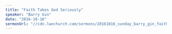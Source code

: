 ```yaml
---
title: "Faith Takes God Seriously"
speaker: "Barry Gin"
date: "2016-10-16"
sermonUrl: "//cdn.lwechurch.com/sermons/20161016_sunday_barry_gin_faith_takes_god_seriously.mp3"
---
```

